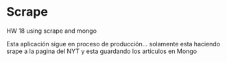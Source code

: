 # Scrape
HW 18 using scrape and mongo

Esta aplicación sigue en proceso de producción... solamente esta haciendo srape a la pagina del NYT y esta guardando los articulos en Mongo
